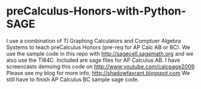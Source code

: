 # preCalculus-Honors-with-Python-SAGE
I use a combination of TI Graphing Calculators and Comptuer Algebra Systems to teach preCalculus Honors (pre-req for AP Calc AB or BC).
We use the sample code in this repo with http://sagecell.sagemath.org and we also use the TI84C.
Included are sage files for AP Calculus AB. 
I have screencasts demoing this code on http://www.youtube.com/calcpage2009
Please see my blog for more info, http://shadowfaxrant.blogspot.com
We still have to finish AP Calculus BC sample sage code.
